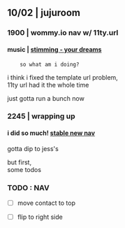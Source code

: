 ## 10/02 | jujuroom

### 1900 | wommy.io nav w/ 11ty.url

#### music | [stimming - your dreams](//youtu.be/JZrRwKlMm4g)

		so what am i doing?

i think i fixed the template url problem,  
11ty url had it the whole time

just gotta run a bunch now

### 2245 | wrapping up

#### i did so much! [stable new nav](https://github.com/wommy/wommy-www/commit/e64a3985f75ffebaef7bb12a386be30a67276e16)

gotta dip to jess's

but first,  
some todos

### TODO : NAV

- [ ] move contact to top
- [ ] flip to right side

